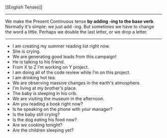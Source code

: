 [[English Tenses]]

---


We make the Present Continuous tense **by adding -ing to the base verb**. Normally it's simple: we just add -ing. But sometimes we have to change the word a little. Perhaps we double the last letter, or we drop a letter.

---
- I am creating my summer reading list right now.
-  She is crying.
- We are generating good leads from this campaign!
- He is talking to his friend.
- From X to Z I’m working on Y project.
- I am doing all of the code review while I’m on this project.
- I am drinking hot tea.
-  We are observing massive changes in the earth's atmosphere.
-  I'm living at my brother's place.
-  The baby is sleeping in his crib.
-   We are visiting the museum in the afternoon.
-   Am you reading a book right now?
-   Is he speaking on the phone with your manager?
-   Is the baby still crying?
-   Is the dog eating his food now?
-   Are we cooking tonight?
-   Are the children sleeping yet?